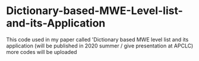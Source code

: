 # Dictionary-based-MWE-Level-list-and-its-Application

This code used in my paper called 'Dictionary based MWE level list and its application (will be published in 2020 summer / give presentation at APCLC) more codes will be uploaded
